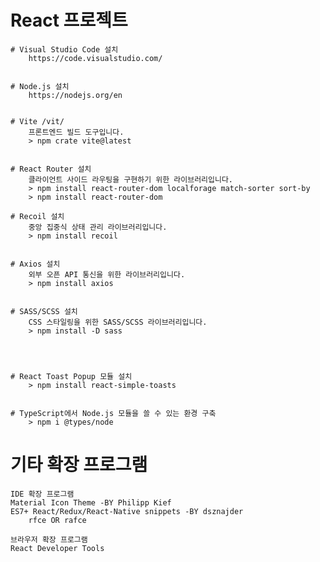 # React 프로젝트

    # Visual Studio Code 설치
        https://code.visualstudio.com/


    # Node.js 설치
        https://nodejs.org/en


    # Vite /vit/
        프론트엔드 빌드 도구입니다.
        > npm crate vite@latest


    # React Router 설치
        클라이언트 사이드 라우팅을 구현하기 위한 라이브러리입니다.
        > npm install react-router-dom localforage match-sorter sort-by
        > npm install react-router-dom

    # Recoil 설치
        중앙 집중식 상태 관리 라이브러리입니다.
        > npm install recoil


    # Axios 설치
        외부 오픈 API 통신을 위한 라이브러리입니다.
        > npm install axios


    # SASS/SCSS 설치
        CSS 스타일링을 위한 SASS/SCSS 라이브러리입니다.
        > npm install -D sass


    

    # React Toast Popup 모듈 설치
        > npm install react-simple-toasts


    # TypeScript에서 Node.js 모듈을 쓸 수 있는 환경 구축 
        > npm i @types/node

# 기타 확장 프로그램

    IDE 확장 프로그램
    Material Icon Theme -BY Philipp Kief
    ES7+ React/Redux/React-Native snippets -BY dsznajder
        rfce OR rafce

    브라우저 확장 프로그램
    React Developer Tools


